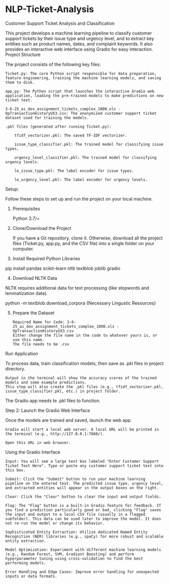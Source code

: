 # NLP-Ticket-Analysis
Customer Support Ticket Analysis and Classification

This project develops a machine learning pipeline to classify customer support tickets by their issue type and urgency level, and to extract key entities such as product names, dates, and complaint keywords. It also provides an interactive web interface using Gradio for easy interaction.
Project Structure

The project consists of the following key files:

    Ticket.py: The core Python script responsible for data preparation, feature engineering, training the machine learning models, and saving them to disk.

    app.py: The Python script that launches the interactive Gradio web application, loading the pre-trained models to make predictions on new ticket text.

    3-6-25_ai_dev_assignment_tickets_complex_1000.xls - OpTransactionHistoryUX3.csv: The anonymized customer support ticket dataset used for training the models.

    .pkl files (generated after running Ticket.py):

        tfidf_vectorizer.pkl: The saved TF-IDF vectorizer.

        issue_type_classifier.pkl: The trained model for classifying issue types.

        urgency_level_classifier.pkl: The trained model for classifying urgency levels.

        le_issue_type.pkl: The label encoder for issue types.

        le_urgency_level.pkl: The label encoder for urgency levels.

Setup:

Follow these steps to set up and run the project on your local machine.
1. Prerequisites

    Python 3.7/+

2. Clone/Download the Project

    If you have a Git repository, clone it. Otherwise, download all the project files (Ticket.py, app.py, and the CSV file) into a single folder on your computer.

3. Install Required Python Libraries

pip install pandas scikit-learn nltk textblob joblib gradio

4. Download NLTK Data

NLTK requires additional data for text processing (like stopwords and lemmatization data).

python -m textblob.download_corpora    {Necessary Lingustic Resources}

5. Prepare the Dataset

       Required Name for Code: 3-6-25_ai_dev_assignment_tickets_complex_1000.xls - OpTransactionHistoryUX3.csv
       Either change the file name in the code to whatever yours is, or use this name.
       The file needs to be .csv


Run Application

To process data, train classification models, then save as .pkl files in project directory.

    Output in the terminal will show the accuracy scores of the trained models and some example predictions. 
    This step will also create the .pkl files (e.g., tfidf_vectorizer.pkl, issue_type_classifier.pkl, etc.) in project folder.

The Gradio app needs te .pkl files to function.

Step 2: Launch the Gradio Web Interface

Once the models are trained and saved, launch the web app.

    Gradio will start a local web server. A local URL will be printed in the terminal (e.g., http://127.0.0.1:7860/).

    Open this URL in web browser.

Using the Gradio Interface

    Input: You will see a large text box labeled "Enter Customer Support Ticket Text Here". Type or paste any customer support ticket text into this box.

    Submit: Click the "Submit" button to run your machine learning pipeline on the entered text. The predicted issue type, urgency level, and extracted entities will appear in the output boxes on the right.

    Clear: Click the "Clear" button to clear the input and output fields.

    Flag: The "Flag" button is a built-in Gradio feature for feedback. If you find a prediction particularly good or bad, clicking "Flag" saves the input and output to a local CSV file (usually in a flagged subfolder). This data can be used later to improve the model. It does not re-run the model or change its behavior.

    Sophisticated Entity Extraction: Utilize dedicated Named Entity Recognition (NER) libraries (e.g., spaCy) for more robust and scalable entity extraction.

    Model Optimization: Experiment with different machine learning models (e.g., Random Forest, SVM, Gradient Boosting) and perform hyperparameter tuning using cross-validation to find the best performing models.

    Error Handling and Edge Cases: Improve error handling for unexpected inputs or data formats.
